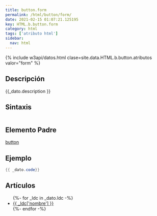 ```yaml
---
title: button.form
permalink: /html/button/form/
date: 2021-02-15 01:07:21.125195
key: HTML.b.button.form
category: html
tags: ['atributo html']
sidebar: 
  nav: html
---
```


{% include w3api/datos.html clase=site.data.HTML.b.button.atributos valor="form" %}

## Descripción
{{_dato.description }}

## Sintaxis
~~~html
~~~

## Elemento Padre
[button](/html/button/)

## Ejemplo
~~~java
{{ _dato.code}}
~~~

## Artículos
<ul>
{%- for _ldc in _dato.ldc -%}
   <li>
       <a href="{{_ldc['url'] }}">{{ _ldc['nombre'] }}</a>
   </li>
{%- endfor -%}
</ul>
